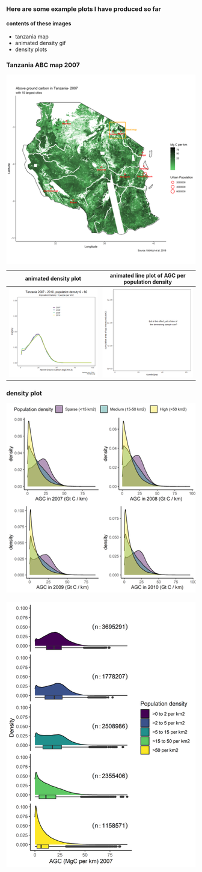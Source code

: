### Here are some example plots I have produced so far



#### contents of these images
- tanzania map
- animated density gif 
- density plots




### Tanzania ABC map 2007
![Tanzania 2007](tan_agc_07.png)




animated density plot     |  animated line plot of AGC per population density
:-------------------------:|:-------------------------:
![](den_animation.gif)  |  ![](line_animation.gif)



### density plot
![](31mar_tan_den_arrange.png)

###
![](20april_tan_den07.png)
